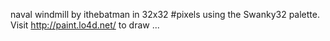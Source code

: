 naval windmill by ithebatman in 32x32 #pixels using the Swanky32 palette. Visit http://paint.lo4d.net/ to draw ... 